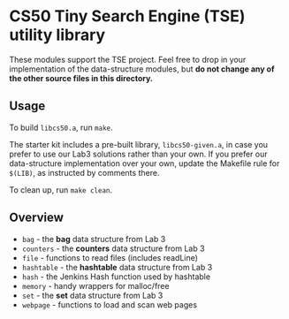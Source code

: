 # CS50 Tiny Search Engine (TSE) utility library

These modules support the TSE project.  Feel free to drop in your implementation of the data-structure modules, but **do not change any of the other source files in this directory.**

## Usage

To build `libcs50.a`, run `make`. 

The starter kit includes a pre-built library, `libcs50-given.a`, in case you prefer to use our Lab3 solutions rather than your own.
If you prefer our data-structure implementation over your own, update the Makefile rule for `$(LIB)`, as instructed by comments there.

To clean up, run `make clean`.

## Overview

 * `bag` - the **bag** data structure from Lab 3
 * `counters` - the **counters** data structure from Lab 3
 * `file` - functions to read files (includes readLine)
 * `hashtable` - the **hashtable** data structure from Lab 3
 * `hash` - the Jenkins Hash function used by hashtable
 * `memory` - handy wrappers for malloc/free
 * `set` - the **set** data structure from Lab 3
 * `webpage` - functions to load and scan web pages

